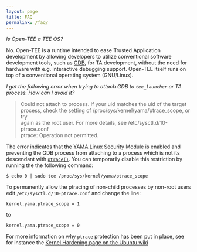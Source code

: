 ```yaml
---
layout: page
title: FAQ
permalink: /faq/
---
```


_Is Open-TEE a TEE OS?_

No. Open-TEE is a runtime intended to ease Trusted Application
development by allowing developers to utilize conventional software
development tools, such as [GDB](https://www.gnu.org/software/gdb/),
for TA development, without the need for hardware with e.g.
interactive debugging support. Open-TEE itself runs on top of a
conventional operating system (GNU/Linux).

_I get the following error when trying to attach GDB to `tee_launcher`
or TA process. How can I avoid it?_

> Could not attach to process.  If your uid matches the uid of the target  
> process, check the setting of /proc/sys/kernel/yama/ptrace_scope, or try  
> again as the root user.  For more details, see /etc/sysctl.d/10-ptrace.conf  
> ptrace: Operation not permitted.  

The error indicates that the
[YAMA](https://www.kernel.org/doc/Documentation/security/Yama.txt)
Linux Security Module is enabled and preventing the GDB process from attaching to a 
process which is not its descendant with
[`ptrace()`](http://man7.org/linux/man-pages/man2/ptrace.2.html).  You can temporarily disable
this restriction by running the the following command:

    $ echo 0 | sudo tee /proc/sys/kernel/yama/ptrace_scope


To permanently allow the ptracing of non-child processes by non-root
users edit `/etc/sysctl.d/10-ptrace.conf` and change the line: 

    kernel.yama.ptrace_scope = 1

to 

    kernel.yama.ptrace_scope = 0

For more information on why `ptrace` protection has been put in
place, see for instance the [Kernel Hardening page on the Ubuntu wiki](https://wiki.ubuntu.com/SecurityTeam/Roadmap/KernelHardening#ptrace_Protection)
